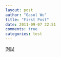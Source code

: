 ```yaml
---
layout: post
author: "Gasol Wu"
title: "First Post"
date: 2011-09-07 22:51
comments: true
categories: test
---
```


測試
